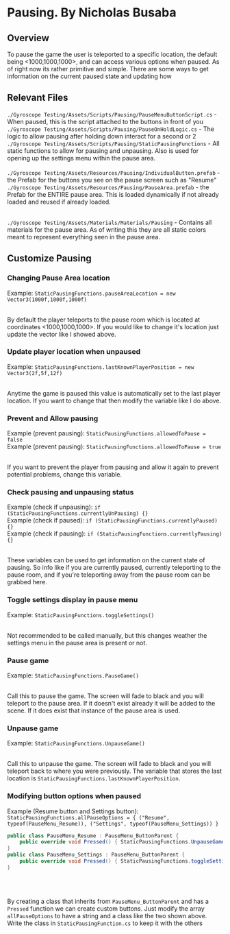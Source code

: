 # Pausing. By Nicholas Busaba

## Overview

To pause the game the user is teleported to a specific location, the default being <1000,1000,1000>, and can access various options when paused. As of right now its rather primitive and simple. There are some ways to get information on the current paused state and updating how 

## Relevant Files

`./Gyroscope Testing/Assets/Scripts/Pausing/PauseMenuButtonScript.cs` - When paused, this is the script attached to the buttons in front of you<br>
`./Gyroscope Testing/Assets/Scripts/Pausing/PauseOnHoldLogic.cs` - The logic to allow pausing after holding down interact for a second or 2<br>
`./Gyroscope Testing/Assets/Scripts/Pausing/StaticPausingFunctions` - All static functions to allow for pausing and unpausing. Also is used for opening up the settings menu within the pause area.<br><br>
`./Gyroscope Testing/Assets/Resources/Pausing/IndividualButton.prefab` - the Prefab for the buttons you see on the pause screen such as "Resume"<br>
`./Gyroscope Testing/Assets/Resources/Pausing/PauseArea.prefab` - the Prefab for the ENTIRE pause area. This is loaded dynamically if not already loaded and reused if already loaded.<br><br>

`./Gyroscope Testing/Assets/Materials/Materials/Pausing` - Contains all materials for the pause area. As of writing this they are all static colors meant to represent everything seen in the pause area.

## Customize Pausing

### Changing Pause Area location

Example: `StaticPausingFunctions.pauseAreaLocation = new Vector3(1000f,1000f,1000f)` <br><br>

By default the player teleports to the pause room which is located at coordinates <1000,1000,1000>. If you would like to change it's location just update the vector like I showed above.

### Update player location when unpaused

Example: `StaticPausingFunctions.lastKnownPlayerPosition = new Vector3(2f,5f,12f)` <br><br>

Anytime the game is paused this value is automatically set to the last player location. If you want to change that then modify the variable like I do above.

### Prevent and Allow pausing

Example (prevent pausing): `StaticPausingFunctions.allowedToPause = false` <br>
Example (prevent pausing): `StaticPausingFunctions.allowedToPause = true` <br><br>

If you want to prevent the player from pausing and allow it again to prevent potential problems, change this variable.

### Check pausing and unpausing status

Example (check if unpausing): `if (StaticPausingFunctions.currentlyUnPausing) {}` <br>
Example (check if paused): `if (StaticPausingFunctions.currentlyPaused) {}` <br>
Example (check if pausing): `if (StaticPausingFunctions.currentlyPausing) {}` <br><br>

These variables can be used to get information on the current state of pausing. So info like if you are currently paused, currently teleporting to the pause room, and if you're teleporting away from the pause room can be grabbed here.

### Toggle settings display in pause menu

Example: `StaticPausingFunctions.toggleSettings()` <br><br>

Not recommended to be called manually, but this changes weather the settings menu in the pause area is present or not.

### Pause game

Example: `StaticPausingFunctions.PauseGame()` <br><br>

Call this to pause the game. The screen will fade to black and you will teleport to the pause area. If it doesn't exist already it will be added to the scene. If it does exist that instance of the pause area is used.

### Unpause game

Example: `StaticPausingFunctions.UnpauseGame()` <br><br>

Call this to unpause the game. The screen will fade to black and you will teleport back to where you were previously. The variable that stores the last location is `StaticPausingFunctions.lastKnownPlayerPosition`.

### Modifying button options when paused

Example (Resume button and Settings button): `StaticPausingFunctions.allPauseOptions = { ("Resume", typeof(PauseMenu_Resume)), ("Settings", typeof(PauseMenu_Settings)) }` <br>
```C#
public class PauseMenu_Resume : PauseMenu_ButtonParent {
    public override void Pressed() { StaticPausingFunctions.UnpauseGame(); }
}
public class PauseMenu_Settings : PauseMenu_ButtonParent {
    public override void Pressed() { StaticPausingFunctions.toggleSettings(); }
}
```
<br><br>

By creating a class that inherits from `PauseMenu_ButtonParent` and has a `Pressed` function we can create custom buttons. Just modify the array `allPauseOptions` to have a string and a class like the two shown above. Write the class in `StaticPausingFunction.cs` to keep it with the others